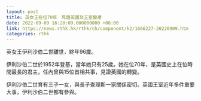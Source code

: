 ```yaml
---
layout: post
title: 英女王在位70年　見證英國及王室變遷
date: 2022-09-09 16:28:09.000000000 +08:00
link: https://news.rthk.hk/rthk/ch/component/k2/1666227-20220909.htm
categories: rthk
---
```


英女王伊利沙伯二世離世，終年96歲。

伊利沙伯二世於1952年登基，當年她只有25歲。她在位70年，是英國史上在位時間最長的君主，任內曾與15位首相共事，見證英國的轉變。

伊利沙伯二世育有三子一女，與長子查理斯一家關係密切。英國王室近年多件重要大事，伊利沙伯二世都有參與。
